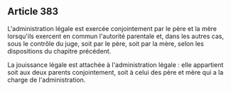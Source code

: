 Article 383
----
L'administration légale est exercée conjointement par le père et la mère
lorsqu'ils exercent en commun l'autorité parentale et, dans les autres cas, sous
le contrôle du juge, soit par le père, soit par la mère, selon les dispositions
du chapitre précédent.

La jouissance légale est attachée à l'administration légale : elle appartient
soit aux deux parents conjointement, soit à celui des père et mère qui a la
charge de l'administration.
